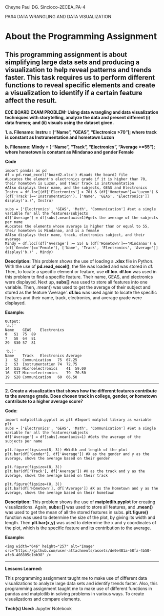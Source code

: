 Cheyne Paul DG. Sincioco-2ECEA_PA-4

PA#4 DATA WRANGLING AND DATA VISUALIZATION

# __About the Programming Assignment__
This programming assignment is about simplifying large data sets and producing a visualization to help reveal patterns and trends faster. This task requires us to perform different functions to reveal specific elements and create a visualization to identify if a certain feature affect the result.
------------------------------------------------------------------------------------------------------------------------------------------------------
__ECE BOARD EXAM PROBLEM: Using data wrangling and data visualization techniques with storytelling, analyze the data and present different (i) data frames; and (ii) visuals using the dataset given.__

__1.  a. Filename: Instru = [“Name”, “GEAS”, “Electronics >70”]; where track is constant as
Instrumentation and hometown Luzon__

  __b. Filename: Mindy = [ “Name”, “Track”, “Electronics”, “Average >=55”]; where hometown is
constant as Mindanao and gender Female__

__Code__
```
import pandas as pd
df = pd.read_excel('board2.xlsx') #Loads the board2 file 
#Locates the element's electronics grade if it is higher than 70, their hometown is Luzon, and their track is instrumentation
#Also displays their name, and the subjects, GEAS and Electronics
Instru = df.loc[(df['Electronics'] > 70) & (df['Hometown']=='Luzon') & (df['Track']=='Instrumentation'), ['Name', 'GEAS', 'Electronics']] 
display('a.)', Instru)

subs = ['Electronics', 'GEAS', 'Math', 'Communication'] #set a single variable for all the features/subjects
df['Average'] = df[subs].mean(axis=1)#gets the average of the subjects per name
#Locates the elements whose average is higher than or equal to 55, their hometown is Mindanao, and is a female
#Also displays their name, track, electronics subject, and their average
Mindy = df.loc[(df['Average'] >= 55) & (df['Hometown']=='Mindanao') & (df['Gender']=='Female'), ['Name', 'Track', 'Electronics', 'Average']]
display('b.)' , Mindy)
```
__Description:__ This problem shows the use of loading a __.xlsx__ file in Python. With the use of __pd.read_excel()__, the file was loaded and was stored in df. Then, to locate a specific element or feature, use __df.loc__. __df.loc__ was used in this problem to find a specific feature. Their name, GEAS, and electronics were displayed. Next up, __subs[]__ was used to store all features into one variable. Then, .mean() was used to get the average of their subject and stored as the feature 'Average'. __df.loc__ was used again to locate the specific features and their name, track, electronics, and average grade were displayed.

__Example:__

```
Output:
'a.)'
Name	GEAS	Electronics
0	S1	75	89
7	S8	64	81
29	S30	57	81

'b.)'
Name	Track	Electronics	Average
1	S2	Communication	75	67.25
2	S3	Instrumentation	74	72.75
14	S15	Microelectronics	41	59.00
16	S17	Microelectronics	79	70.50
19	S20	Communication	60	66.50

```
------------------------------------------------------------------------------------------------------------------------------------------------------
__2. Create a visualization that shows how the different features contribute to the average grade. Does chosen track in college, gender, or hometown contribute to a higher average score?__

__Code:__
```
import matplotlib.pyplot as plt #Import matplot library as variable plt
subs = ['Electronics', 'GEAS', 'Math', 'Communication'] #Set a single variable for all the features/subjects
df['Average'] = df[subs].mean(axis=1) #Gets the average of the subjects per name

plt.figure(figsize=(8, 3)) #Width and length of the plot
plt.bar(df['Gender'], df['Average']) #X as the gender and y as the average, shows the average based on their gender

plt.figure(figsize=(8, 3))
plt.bar(df['Track'], df['Average']) #X as the track and y as the average, shows the average based on their track

plt.figure(figsize=(8, 3))
plt.bar(df['Hometown'], df['Average']) #X as the hometown and y as the average, shows the average based on their hometown
```

__Description:__ This problem shows the use of __matplotlib.pyplot__ for creating visualizations. Again, __subs=[]__ was used to store all features, and __.mean()__ was used to get the mean of all the stored features in subs. __plt.figure()__ function was used to determine the size of the plot, by giving its width and length. Then __plt.bar(x,y)__ was used to determine the x and y coordinates of the plot, which is the specific feature and its contribution to the average.  

__Example:__
```
<img width="646" height="257" alt="Image" src="https://github.com/user-attachments/assets/de0e481a-68fa-4b50-afc8-408805c1bb38" />
```
------------------------------------------------------------------------------------------------------------------------------------------------------
__Lessons Learned:__

This programming assignment taught me to make use of different data visualizations to analyze large data sets and identify trends faster. Also, this programming assignment taught me to make use of different functions in pandas and matplotlib in solving problems in various ways. To create visualizations and compare elements.

__Tech(s) Used:__ Jupyter Notebook
